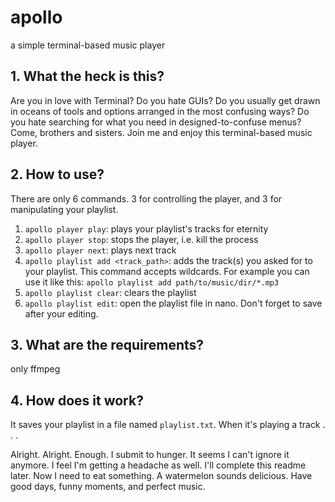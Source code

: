 # apollo
a simple terminal-based music player

## 1. What the heck is this?
Are you in love with Terminal? Do you hate GUIs? Do you usually get drawn in oceans of tools and options arranged in the most confusing ways? Do you hate searching for what you need in designed-to-confuse menus? Come, brothers and sisters. Join me and enjoy this terminal-based music player. 

## 2. How to use?
There are only 6 commands. 3 for controlling the player, and 3 for manipulating your playlist. 

1. `apollo player play`: plays your playlist's tracks for eternity
2. `apollo player stop`: stops the player, i.e. kill the process
3. `apollo player next`: plays next track
4. `apollo playlist add <track_path>`: adds the track(s) you asked for to your playlist. This command accepts wildcards. For example you can use it like this: `apollo playlist add path/to/music/dir/*.mp3`
5. `apollo playlist clear`: clears the playlist
6. `apollo playlist edit`: open the playlist file in nano. Don't forget to save after your editing. 

## 3. What are the requirements?
only ffmpeg

## 4. How does it work?
It saves your playlist in a file named `playlist.txt`. When it's playing a track . . .

Alright. Alright. Enough. I submit to hunger. It seems I can't ignore it anymore. I feel I'm getting a headache as well. I'll complete this readme later. Now I need to eat something. A watermelon sounds delicious. Have good days, funny moments, and perfect music. 
